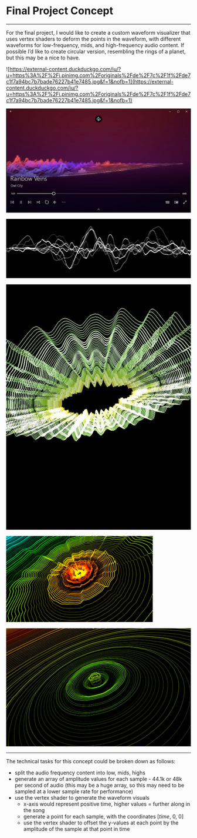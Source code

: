 # Final Project Concept

---

For the final project, I would like to create a custom waveform visualizer that uses vertex shaders to deform the points in the waveform, with different waveforms for low-frequency, mids, and high-frequency audio content. If possible I’d like to create circular version, resembling the rings of a planet, but this may be a nice to have.

![https://external-content.duckduckgo.com/iu/?u=https%3A%2F%2Fi.pinimg.com%2Foriginals%2Fde%2F7c%2F1f%2Fde7c1f7a94bc7b7bade76227b41e7485.jpg&f=1&nofb=1](https://external-content.duckduckgo.com/iu/?u=https%3A%2F%2Fi.pinimg.com%2Foriginals%2Fde%2F7c%2F1f%2Fde7c1f7a94bc7b7bade76227b41e7485.jpg&f=1&nofb=1)

![Untitled](img/Untitled.png)

![Untitled](img/Untitled%201.png)

![Untitled](img/Untitled%202.png)

![Untitled](img/Untitled%203.png)

![Untitled](img/Untitled%204.png)

---

The technical tasks for this concept could be broken down as follows:

- split the audio frequency content into low, mids, highs
- generate an array of amplitude values for each sample - 44.1k or 48k per second of audio (this may be a huge array, so this may need to be sampled at a lower sample rate for performance)
- use the vertex shader to generate the waveform visuals
    - x-axis would represent positive time, higher values = further along in the song
    - generate a point for each sample, with the coordinates [*time*, 0, 0]
    - use the vertex shader to offset the y-values at each point by the amplitude of the sample at that point in time